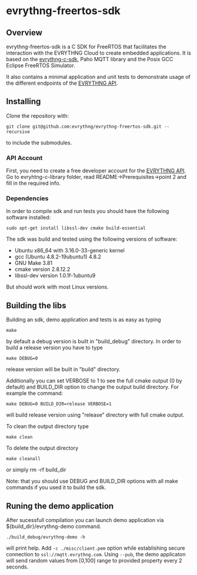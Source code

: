 # evrythng-freertos-sdk

## Overview

evrythng-freertos-sdk is a C SDK for FreeRTOS that facilitates the interaction with the EVRYTHNG Cloud to create embedded applications. It is based on the [evrythng-c-sdk](https://github.com/evrythng/evrythng-c-library), Paho MQTT library and the Posix GCC Eclipse FreeRTOS Simulator. 

It also contains a minimal application and unit tests to demonstrate usage of the different endpoints of the [EVRYTHNG API](https://dashboard.evrythng.com/developers/apidoc).

## Installing

Clone the repository with:

`git clone git@github.com:evrythng/evrythng-freertos-sdk.git --recursive`

to include the submodules.

### API Account

First, you need to create a free developer account for the [EVRYTHNG API](https://dashboard.evrythng.com).
Go to evryhtng-c-library folder, read README->Prerequisites->point 2 and fill in the required info.

### Dependencies

In order to compile sdk and run tests you should have the following software installed:

`sudo apt-get install libssl-dev cmake build-essential`

The sdk was build and tested using the following versions of software:

* Ubuntu x86_64 with 3.16.0-33-generic kernel
* gcc (Ubuntu 4.8.2-19ubuntu1) 4.8.2
* GNU Make 3.81
* cmake version 2.8.12.2
* libssl-dev version 1.0.1f-1ubuntu9

But should work with most Linux versions.

## Building the libs

Building an sdk, demo application and tests is as easy as typing
```
make
```
by default a debug version is built in "build_debug" directory. 
In order to build a release version you have to type
```
make DEBUG=0
```
release version will be built in "build" directory.

Additionally you can set VERBOSE to 1 to see the full cmake output (0 by default) 
and BUILD_DIR option to change the output build directory. For example the command:
```
make DEBUG=0 BUILD_DIR=release VERBOSE=1
```
will build release version using "release" directory with full cmake output.

To clean the output directory type
```
make clean
```
To delete the output directory
```
make cleanall
```
or simply rm -rf build_dir

Note: that you should use DEBUG and BUILD_DIR options with all make commands if you used it to build the sdk.

## Runing the demo application

After sucessfull compilation you can launch demo application via ${build_dir}/evrythng-demo command.
```
./build_debug/evrythng-demo -h
```
will print help. Add `-c ./misc/client.pem` option while establishing secure connection to `ssl://mqtt.evrythng.com`.
Using `--pub`, the demo applicaton will send random values from [0,100] range to provided property every 2 seconds.
